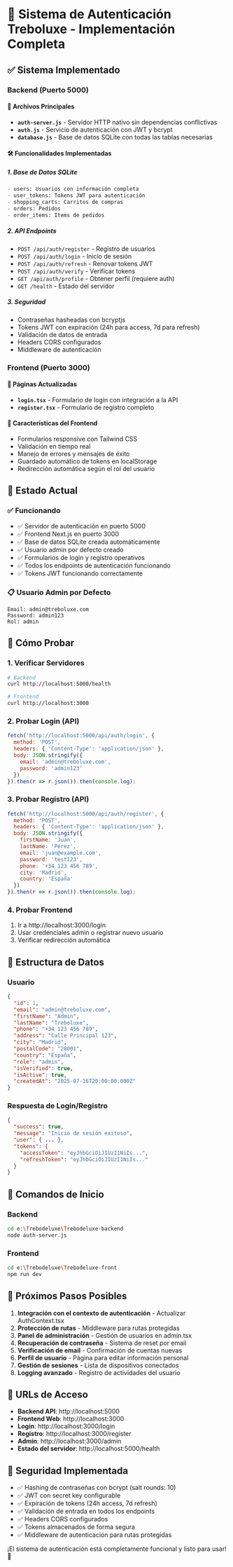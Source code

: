 # 🔐 Sistema de Autenticación Treboluxe - Implementación Completa

## ✅ Sistema Implementado

### Backend (Puerto 5000)

#### 📁 Archivos Principales
- **`auth-server.js`** - Servidor HTTP nativo sin dependencias conflictivas
- **`auth.js`** - Servicio de autenticación con JWT y bcrypt
- **`database.js`** - Base de datos SQLite con todas las tablas necesarias

#### 🛠️ Funcionalidades Implementadas

##### 1. Base de Datos SQLite
```sql
- users: Usuarios con información completa
- user_tokens: Tokens JWT para autenticación
- shopping_carts: Carritos de compras
- orders: Pedidos
- order_items: Items de pedidos
```

##### 2. API Endpoints
- `POST /api/auth/register` - Registro de usuarios
- `POST /api/auth/login` - Inicio de sesión
- `POST /api/auth/refresh` - Renovar tokens JWT
- `POST /api/auth/verify` - Verificar tokens
- `GET /api/auth/profile` - Obtener perfil (requiere auth)
- `GET /health` - Estado del servidor

##### 3. Seguridad
- Contraseñas hasheadas con bcryptjs
- Tokens JWT con expiración (24h para access, 7d para refresh)
- Validación de datos de entrada
- Headers CORS configurados
- Middleware de autenticación

### Frontend (Puerto 3000)

#### 📁 Páginas Actualizadas
- **`login.tsx`** - Formulario de login con integración a la API
- **`register.tsx`** - Formulario de registro completo

#### 🎨 Características del Frontend
- Formularios responsive con Tailwind CSS
- Validación en tiempo real
- Manejo de errores y mensajes de éxito
- Guardado automático de tokens en localStorage
- Redirección automática según el rol del usuario

## 🚀 Estado Actual

### ✅ Funcionando
- ✅ Servidor de autenticación en puerto 5000
- ✅ Frontend Next.js en puerto 3000
- ✅ Base de datos SQLite creada automáticamente
- ✅ Usuario admin por defecto creado
- ✅ Formularios de login y registro operativos
- ✅ Todos los endpoints de autenticación funcionando
- ✅ Tokens JWT funcionando correctamente

### 📋 Usuario Admin por Defecto
```
Email: admin@treboluxe.com
Password: admin123
Rol: admin
```

## 🧪 Cómo Probar

### 1. Verificar Servidores
```bash
# Backend
curl http://localhost:5000/health

# Frontend
curl http://localhost:3000
```

### 2. Probar Login (API)
```javascript
fetch('http://localhost:5000/api/auth/login', {
  method: 'POST',
  headers: { 'Content-Type': 'application/json' },
  body: JSON.stringify({
    email: 'admin@treboluxe.com',
    password: 'admin123'
  })
}).then(r => r.json()).then(console.log);
```

### 3. Probar Registro (API)
```javascript
fetch('http://localhost:5000/api/auth/register', {
  method: 'POST',
  headers: { 'Content-Type': 'application/json' },
  body: JSON.stringify({
    firstName: 'Juan',
    lastName: 'Pérez',
    email: 'juan@example.com',
    password: 'test123',
    phone: '+34 123 456 789',
    city: 'Madrid',
    country: 'España'
  })
}).then(r => r.json()).then(console.log);
```

### 4. Probar Frontend
1. Ir a http://localhost:3000/login
2. Usar credenciales admin o registrar nuevo usuario
3. Verificar redirección automática

## 📂 Estructura de Datos

### Usuario
```json
{
  "id": 1,
  "email": "admin@treboluxe.com",
  "firstName": "Admin",
  "lastName": "Treboluxe",
  "phone": "+34 123 456 789",
  "address": "Calle Principal 123",
  "city": "Madrid",
  "postalCode": "28001",
  "country": "España",
  "role": "admin",
  "isVerified": true,
  "isActive": true,
  "createdAt": "2025-07-16T20:00:00.000Z"
}
```

### Respuesta de Login/Registro
```json
{
  "success": true,
  "message": "Inicio de sesión exitoso",
  "user": { ... },
  "tokens": {
    "accessToken": "eyJhbGciOiJIUzI1NiIs...",
    "refreshToken": "eyJhbGciOiJIUzI1NiIs..."
  }
}
```

## 🔧 Comandos de Inicio

### Backend
```bash
cd e:\Trebodeluxe\Trebodeluxe-backend
node auth-server.js
```

### Frontend
```bash
cd e:\Trebodeluxe\Trebodeluxe-front
npm run dev
```

## 🎯 Próximos Pasos Posibles

1. **Integración con el contexto de autenticación** - Actualizar AuthContext.tsx
2. **Protección de rutas** - Middleware para rutas protegidas
3. **Panel de administración** - Gestión de usuarios en admin.tsx
4. **Recuperación de contraseña** - Sistema de reset por email
5. **Verificación de email** - Confirmación de cuentas nuevas
6. **Perfil de usuario** - Página para editar información personal
7. **Gestión de sesiones** - Lista de dispositivos conectados
8. **Logging avanzado** - Registro de actividades del usuario

## 📱 URLs de Acceso

- **Backend API**: http://localhost:5000
- **Frontend Web**: http://localhost:3000
- **Login**: http://localhost:3000/login
- **Registro**: http://localhost:3000/register
- **Admin**: http://localhost:3000/admin
- **Estado del servidor**: http://localhost:5000/health

## 🔐 Seguridad Implementada

- ✅ Hashing de contraseñas con bcrypt (salt rounds: 10)
- ✅ JWT con secret key configurable
- ✅ Expiración de tokens (24h access, 7d refresh)
- ✅ Validación de entrada en todos los endpoints
- ✅ Headers CORS configurados
- ✅ Tokens almacenados de forma segura
- ✅ Middleware de autenticación para rutas protegidas

¡El sistema de autenticación está completamente funcional y listo para usar! 🎉

